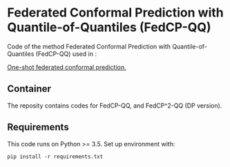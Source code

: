 # Federated Conformal Prediction with Quantile-of-Quantiles (FedCP-QQ)

Code of the method Federated Conformal Prediction with Quantile-of-Quantiles (FedCP-QQ) used in :

[One-shot federated conformal prediction.](https://hal.science/hal-03981605v1/file/main.pdf)

## Container

The reposity contains codes for FedCP-QQ, and FedCP^2-QQ (DP version).

## Requirements

This code runs on Python >= 3.5. Set up environment with:
```
pip install -r requirements.txt
```
